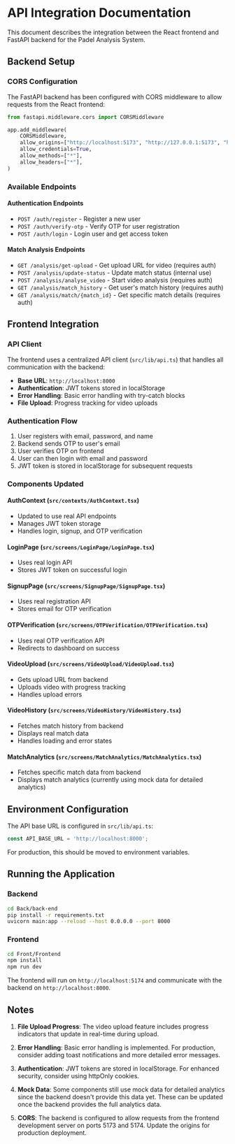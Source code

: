 # API Integration Documentation

This document describes the integration between the React frontend and FastAPI backend for the Padel Analysis System.

## Backend Setup

### CORS Configuration
The FastAPI backend has been configured with CORS middleware to allow requests from the React frontend:

```python
from fastapi.middleware.cors import CORSMiddleware

app.add_middleware(
    CORSMiddleware,
    allow_origins=["http://localhost:5173", "http://127.0.0.1:5173", "http://localhost:5174", "http://127.0.0.1:5174"],
    allow_credentials=True,
    allow_methods=["*"],
    allow_headers=["*"],
)
```

### Available Endpoints

#### Authentication Endpoints
- `POST /auth/register` - Register a new user
- `POST /auth/verify-otp` - Verify OTP for user registration
- `POST /auth/login` - Login user and get access token

#### Match Analysis Endpoints
- `GET /analysis/get-upload` - Get upload URL for video (requires auth)
- `POST /analysis/update-status` - Update match status (internal use)
- `POST /analysis/analyse_video` - Start video analysis (requires auth)
- `GET /analysis/match_history` - Get user's match history (requires auth)
- `GET /analysis/match/{match_id}` - Get specific match details (requires auth)

## Frontend Integration

### API Client
The frontend uses a centralized API client (`src/lib/api.ts`) that handles all communication with the backend:

- **Base URL**: `http://localhost:8000`
- **Authentication**: JWT tokens stored in localStorage
- **Error Handling**: Basic error handling with try-catch blocks
- **File Upload**: Progress tracking for video uploads

### Authentication Flow
1. User registers with email, password, and name
2. Backend sends OTP to user's email
3. User verifies OTP on frontend
4. User can then login with email and password
5. JWT token is stored in localStorage for subsequent requests

### Components Updated

#### AuthContext (`src/contexts/AuthContext.tsx`)
- Updated to use real API endpoints
- Manages JWT token storage
- Handles login, signup, and OTP verification

#### LoginPage (`src/screens/LoginPage/LoginPage.tsx`)
- Uses real login API
- Stores JWT token on successful login

#### SignupPage (`src/screens/SignupPage/SignupPage.tsx`)
- Uses real registration API
- Stores email for OTP verification

#### OTPVerification (`src/screens/OTPVerification/OTPVerification.tsx`)
- Uses real OTP verification API
- Redirects to dashboard on success

#### VideoUpload (`src/screens/VideoUpload/VideoUpload.tsx`)
- Gets upload URL from backend
- Uploads video with progress tracking
- Handles upload errors

#### VideoHistory (`src/screens/VideoHistory/VideoHistory.tsx`)
- Fetches match history from backend
- Displays real match data
- Handles loading and error states

#### MatchAnalytics (`src/screens/MatchAnalytics/MatchAnalytics.tsx`)
- Fetches specific match data from backend
- Displays match analytics (currently using mock data for detailed analytics)

## Environment Configuration

The API base URL is configured in `src/lib/api.ts`:
```typescript
const API_BASE_URL = 'http://localhost:8000';
```

For production, this should be moved to environment variables.

## Running the Application

### Backend
```bash
cd Back/back-end
pip install -r requirements.txt
uvicorn main:app --reload --host 0.0.0.0 --port 8000
```

### Frontend
```bash
cd Front/Frontend
npm install
npm run dev
```

The frontend will run on `http://localhost:5174` and communicate with the backend on `http://localhost:8000`.

## Notes

1. **File Upload Progress**: The video upload feature includes progress indicators that update in real-time during upload.

2. **Error Handling**: Basic error handling is implemented. For production, consider adding toast notifications and more detailed error messages.

3. **Authentication**: JWT tokens are stored in localStorage. For enhanced security, consider using httpOnly cookies.

4. **Mock Data**: Some components still use mock data for detailed analytics since the backend doesn't provide this data yet. These can be updated once the backend provides the full analytics data.

5. **CORS**: The backend is configured to allow requests from the frontend development server on ports 5173 and 5174. Update the origins for production deployment. 
